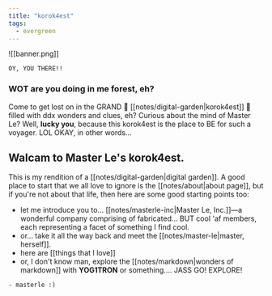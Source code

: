 ```yaml
---
title: "korok4est"
tags:
  - evergreen
---
```

![[banner.png]]
```poetry
OY, YOU THERE!!
```

### WOT are you doing in me forest, eh?
Come to get lost on in the GRAND 🌱 [[notes/digital-garden|korok4est]] 🌱 filled with ddx wonders and clues, eh? Curious about the mind of Master Le? Well, **lucky you**, because this korok4est is the place to BE for such a voyager. LOL OKAY, in other words...

## Walcam to Master Le's korok4est.
This is my rendition of a [[notes/digital-garden|digital garden]]. A good place to start that we all love to ignore is the [[notes/about|about page]], but if you're not about that life, then here are some good starting points too:

- let me introduce you to... [[notes/masterle-inc|Master Le, Inc.]]—a wonderful company comprising of fabricated... BUT cool 'af members, each representing a facet of something I find cool.
- or... take it all the way back and meet the [[notes/master-le|master, herself]].
- here are [[things that I love]] 
- or, I don't know man, explore the [[notes/markdown|wonders of markdown]] with **YOG1TRON** or something.... JASS GO! EXPLORE!


```poetry
- masterle :)
```

